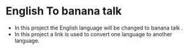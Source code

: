 # English To banana talk 
- In this project the English language will be changed to banana talk  .
 - In this project a link is used to convert one language to another language.
